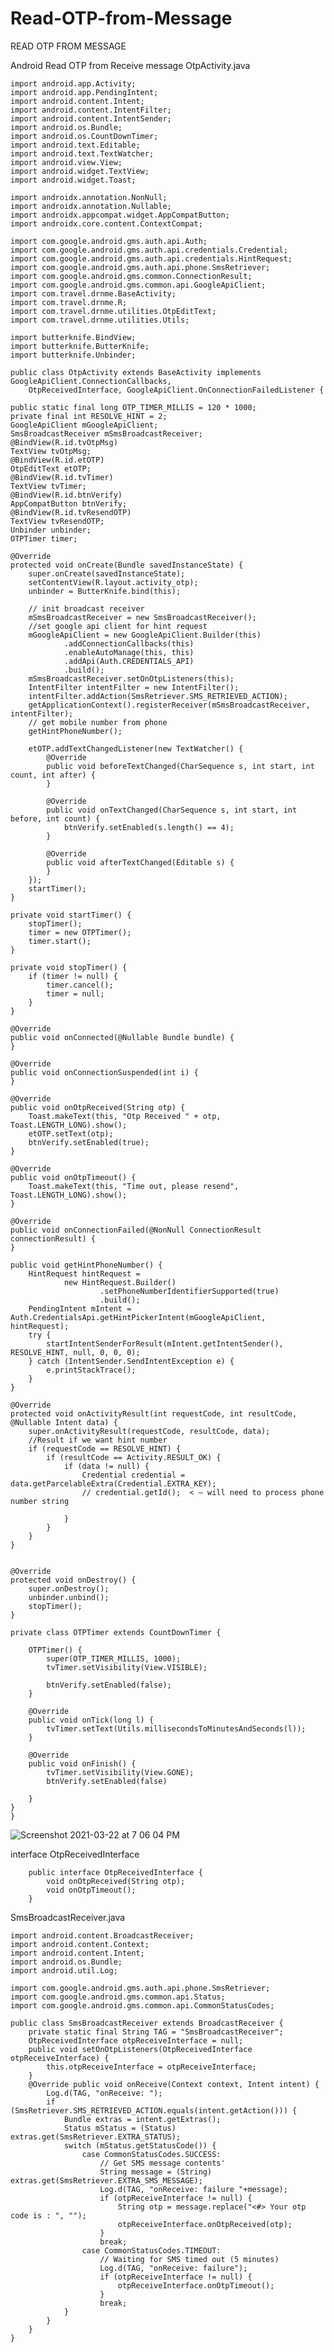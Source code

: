 # Read-OTP-from-Message
READ OTP FROM MESSAGE

Android Read OTP from Receive message
OtpActivity.java

    import android.app.Activity;
    import android.app.PendingIntent;
    import android.content.Intent;
    import android.content.IntentFilter;
    import android.content.IntentSender;
    import android.os.Bundle;
    import android.os.CountDownTimer;
    import android.text.Editable;
    import android.text.TextWatcher;
    import android.view.View;
    import android.widget.TextView;
    import android.widget.Toast;

    import androidx.annotation.NonNull;
    import androidx.annotation.Nullable;
    import androidx.appcompat.widget.AppCompatButton;
    import androidx.core.content.ContextCompat;

    import com.google.android.gms.auth.api.Auth;
    import com.google.android.gms.auth.api.credentials.Credential;
    import com.google.android.gms.auth.api.credentials.HintRequest;
    import com.google.android.gms.auth.api.phone.SmsRetriever;
    import com.google.android.gms.common.ConnectionResult;
    import com.google.android.gms.common.api.GoogleApiClient;
    import com.travel.drnme.BaseActivity;
    import com.travel.drnme.R;
    import com.travel.drnme.utilities.OtpEditText;
    import com.travel.drnme.utilities.Utils;

    import butterknife.BindView;
    import butterknife.ButterKnife;
    import butterknife.Unbinder;

    public class OtpActivity extends BaseActivity implements GoogleApiClient.ConnectionCallbacks,
        OtpReceivedInterface, GoogleApiClient.OnConnectionFailedListener {

    public static final long OTP_TIMER_MILLIS = 120 * 1000;
    private final int RESOLVE_HINT = 2;
    GoogleApiClient mGoogleApiClient;
    SmsBroadcastReceiver mSmsBroadcastReceiver;
    @BindView(R.id.tvOtpMsg)
    TextView tvOtpMsg;
    @BindView(R.id.etOTP)
    OtpEditText etOTP;
    @BindView(R.id.tvTimer)
    TextView tvTimer;
    @BindView(R.id.btnVerify)
    AppCompatButton btnVerify;
    @BindView(R.id.tvResendOTP)
    TextView tvResendOTP;
    Unbinder unbinder;
    OTPTimer timer;

    @Override
    protected void onCreate(Bundle savedInstanceState) {
        super.onCreate(savedInstanceState);
        setContentView(R.layout.activity_otp);
        unbinder = ButterKnife.bind(this);

        // init broadcast receiver
        mSmsBroadcastReceiver = new SmsBroadcastReceiver();
        //set google api client for hint request
        mGoogleApiClient = new GoogleApiClient.Builder(this)
                .addConnectionCallbacks(this)
                .enableAutoManage(this, this)
                .addApi(Auth.CREDENTIALS_API)
                .build();
        mSmsBroadcastReceiver.setOnOtpListeners(this);
        IntentFilter intentFilter = new IntentFilter();
        intentFilter.addAction(SmsRetriever.SMS_RETRIEVED_ACTION);
        getApplicationContext().registerReceiver(mSmsBroadcastReceiver, intentFilter);
        // get mobile number from phone
        getHintPhoneNumber();

        etOTP.addTextChangedListener(new TextWatcher() {
            @Override
            public void beforeTextChanged(CharSequence s, int start, int count, int after) {
            }

            @Override
            public void onTextChanged(CharSequence s, int start, int before, int count) {
                btnVerify.setEnabled(s.length() == 4);
            }

            @Override
            public void afterTextChanged(Editable s) {
            }
        });
        startTimer();
    }

    private void startTimer() {
        stopTimer();
        timer = new OTPTimer();
        timer.start();
    }

    private void stopTimer() {
        if (timer != null) {
            timer.cancel();
            timer = null;
        }
    }

    @Override
    public void onConnected(@Nullable Bundle bundle) {
    }

    @Override
    public void onConnectionSuspended(int i) {
    }

    @Override
    public void onOtpReceived(String otp) {
        Toast.makeText(this, "Otp Received " + otp, Toast.LENGTH_LONG).show();
        etOTP.setText(otp);
        btnVerify.setEnabled(true);
    }

    @Override
    public void onOtpTimeout() {
        Toast.makeText(this, "Time out, please resend", Toast.LENGTH_LONG).show();
    }

    @Override
    public void onConnectionFailed(@NonNull ConnectionResult connectionResult) {
    }

    public void getHintPhoneNumber() {
        HintRequest hintRequest =
                new HintRequest.Builder()
                        .setPhoneNumberIdentifierSupported(true)
                        .build();
        PendingIntent mIntent = Auth.CredentialsApi.getHintPickerIntent(mGoogleApiClient, hintRequest);
        try {
            startIntentSenderForResult(mIntent.getIntentSender(), RESOLVE_HINT, null, 0, 0, 0);
        } catch (IntentSender.SendIntentException e) {
            e.printStackTrace();
        }
    }

    @Override
    protected void onActivityResult(int requestCode, int resultCode, @Nullable Intent data) {
        super.onActivityResult(requestCode, resultCode, data);
        //Result if we want hint number
        if (requestCode == RESOLVE_HINT) {
            if (resultCode == Activity.RESULT_OK) {
                if (data != null) {
                    Credential credential = data.getParcelableExtra(Credential.EXTRA_KEY);
                    // credential.getId();  < – will need to process phone number string

                }
            }
        }
    }


    @Override
    protected void onDestroy() {
        super.onDestroy();
        unbinder.unbind();
        stopTimer();
    }

    private class OTPTimer extends CountDownTimer {

        OTPTimer() {
            super(OTP_TIMER_MILLIS, 1000);
            tvTimer.setVisibility(View.VISIBLE);
        
            btnVerify.setEnabled(false);
        }

        @Override
        public void onTick(long l) {
            tvTimer.setText(Utils.millisecondsToMinutesAndSeconds(l));
        }

        @Override
        public void onFinish() {
            tvTimer.setVisibility(View.GONE);
            btnVerify.setEnabled(false)

        }
    }
    }
    
 ![Screenshot 2021-03-22 at 7 06 04 PM](https://user-images.githubusercontent.com/12294662/111998128-b8882f80-8b41-11eb-8bf3-197531a5a0f5.png)

interface OtpReceivedInterface 

        public interface OtpReceivedInterface {
            void onOtpReceived(String otp);
            void onOtpTimeout();
        }
SmsBroadcastReceiver.java

    import android.content.BroadcastReceiver;
    import android.content.Context;
    import android.content.Intent;
    import android.os.Bundle;
    import android.util.Log;

    import com.google.android.gms.auth.api.phone.SmsRetriever;
    import com.google.android.gms.common.api.Status;
    import com.google.android.gms.common.api.CommonStatusCodes;

    public class SmsBroadcastReceiver extends BroadcastReceiver {
        private static final String TAG = "SmsBroadcastReceiver";
        OtpReceivedInterface otpReceiveInterface = null;
        public void setOnOtpListeners(OtpReceivedInterface otpReceiveInterface) {
            this.otpReceiveInterface = otpReceiveInterface;
        }
        @Override public void onReceive(Context context, Intent intent) {
            Log.d(TAG, "onReceive: ");
            if (SmsRetriever.SMS_RETRIEVED_ACTION.equals(intent.getAction())) {
                Bundle extras = intent.getExtras();
                Status mStatus = (Status) extras.get(SmsRetriever.EXTRA_STATUS);
                switch (mStatus.getStatusCode()) {
                    case CommonStatusCodes.SUCCESS:
                        // Get SMS message contents'
                        String message = (String) extras.get(SmsRetriever.EXTRA_SMS_MESSAGE);
                        Log.d(TAG, "onReceive: failure "+message);
                        if (otpReceiveInterface != null) {
                            String otp = message.replace("<#> Your otp code is : ", "");
                            otpReceiveInterface.onOtpReceived(otp);
                        }
                        break;
                    case CommonStatusCodes.TIMEOUT:
                        // Waiting for SMS timed out (5 minutes)
                        Log.d(TAG, "onReceive: failure");
                        if (otpReceiveInterface != null) {
                            otpReceiveInterface.onOtpTimeout();
                        }
                        break;
                }
            }
        }
    }




